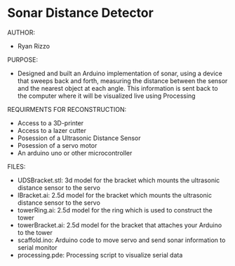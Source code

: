 # Sonar Distance Detector

AUTHOR:
- Ryan Rizzo

PURPOSE:
- Designed and built an Arduino implementation of sonar, using a device that
sweeps back and forth, measuring the distance between the sensor and the nearest object at each
angle. This information is sent back to the computer where it will be visualized live using
Processing

REQUIRMENTS FOR RECONSTRUCTION:
- Access to a 3D-printer
- Access to a lazer cutter
- Posession of a Ultrasonic Distance Sensor
- Posession of a servo motor
- An arduino uno or other microcontroller

FILES:
- UDSBracket.stl:   3d model for the bracket which mounts the ultrasonic distance sensor to the servo
- lBracket.ai:      2.5d model for the bracket which mounts the ultrasonic distance sensor to the servo
- towerRing.ai:     2.5d model for the ring which is used to construct the tower
- towerBracket.ai:  2.5d model for the bracket that attaches your Arduino to the tower
- scaffold.ino:     Arduino code to move servo and send sonar information to serial monitor
- processing.pde:   Processing script to visualize serial data
